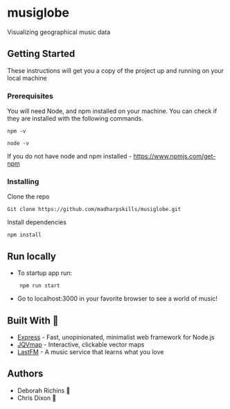 # musiglobe

Visualizing geographical music data 


## Getting Started 

These instructions will get you a copy of the project up and running on your local machine

### Prerequisites

You will need Node, and npm installed on your machine.  You can check if they are installed with the following commands. 

```
npm -v
```
```
node -v
```
If you do not have node and npm installed - https://www.npmjs.com/get-npm

### Installing

Clone the repo

```
Git clone https://github.com/madharpskills/musiglobe.git
```

Install dependencies

```
npm install
```

## Run locally

* To startup app run:
```
    npm run start
```
* Go to localhost:3000 in your favorite browser to see a world of music!


## Built With 👷
* [Express](https://expressjs.com/) - Fast, unopinionated, minimalist web framework for Node.js 
* [JQVmap](https://www.10bestdesign.com/jqvmap/) - Interactive, clickable vector maps
* [LastFM](https://www.last.fm/api/intro) - A music service that learns what you love


## Authors

* Deborah Richins 🍜 
* Chris Dixon 🐼